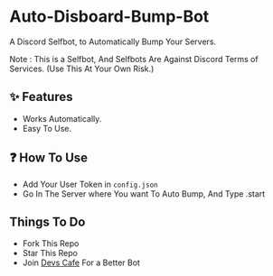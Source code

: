 # Auto-Disboard-Bump-Bot
A Discord Selfbot, to Automatically Bump Your Servers.  

Note : This is a Selfbot, And Selfbots Are Against Discord Terms of Services. (Use This At Your Own Risk.)

## ✨ Features
 - Works Automatically.
 - Easy To Use.

## ❓ How To Use
- Add Your User Token in `config.json`
- Go In The Server where You want To Auto Bump, And Type .start

## Things To Do
- Fork This Repo
- Star This Repo
- Join [Devs Cafe](https://discord.gg/devscafe) For a Better Bot 
